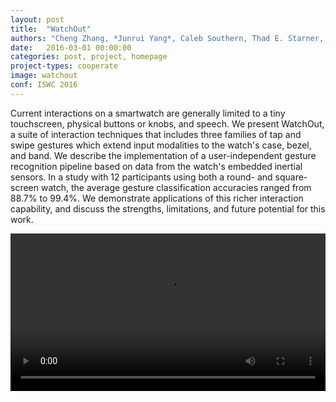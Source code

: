 ```yaml
---
layout: post
title:  "WatchOut"
authors: "Cheng Zhang, *Junrui Yang*, Caleb Southern, Thad E. Starner, Gregory D. Abowd"
date:   2016-03-01 00:00:00
categories: post, project, homepage
project-types: cooperate
image: watchout
conf: ISWC 2016
---
```


Current interactions on a smartwatch are generally limited to a tiny touchscreen, physical buttons or knobs, and speech. We present WatchOut, a suite of interaction techniques that includes three families of tap and swipe gestures which extend input modalities to the watch's case, bezel, and band. We describe the implementation of a user-independent gesture recognition pipeline based on data from the watch's embedded inertial sensors. In a study with 12 participants using both a round- and square-screen watch, the average gesture classification accuracies ranged from 88.7% to 99.4%. We demonstrate applications of this richer interaction capability, and discuss the strengths, limitations, and future potential for this work.

<video width="100%" controls>
  <source src="/video/watchout.mp4" type="video/mp4">
</video>